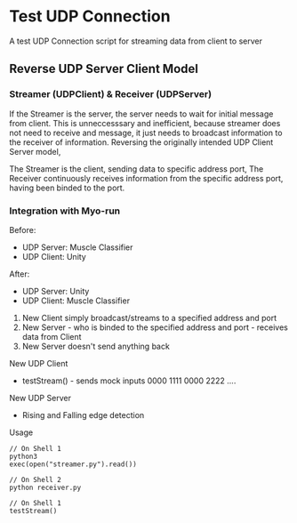 # Test UDP Connection

A test UDP Connection script for streaming data from client to server

## Reverse UDP Server Client Model
### Streamer (UDPClient)  &   Receiver (UDPServer)

If the Streamer is the server, the server needs to wait for initial message from client.
This is unneccesssary and inefficient, because streamer does not need to receive and message,
it just needs to broadcast information to the receiver of information.
Reversing the originally intended UDP Client Server model,

The Streamer is the client, sending data to specific address port, 
The Receiver continuously receives information from the specific address port, having been binded to the port.


### Integration with Myo-run
Before:
- UDP Server: Muscle Classifier
- UDP Client: Unity

After:
- UDP Server: Unity
- UDP Client: Muscle Classifier

1. New Client simply broadcast/streams to a specified address and port
2. New Server - who is binded to the specified address and port - receives data from Client
3. New Server doesn't send anything back


New UDP Client
- testStream() - sends mock inputs 0000 1111 0000 2222 ....

New UDP Server
- Rising and Falling edge detection

Usage

```
// On Shell 1
python3
exec(open("streamer.py").read())

// On Shell 2
python receiver.py

// On Shell 1
testStream()
```
